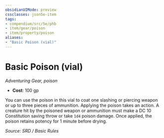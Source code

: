 ```yaml
---
obsidianUIMode: preview
cssclasses: json5e-item
tags:
- compendium/src/5e/phb
- item/gear/poison
- item/property/poison
aliases: 
- "Basic Poison (vial)"
---
```

# Basic Poison (vial)
*Adventuring Gear, poison*  

- **Cost**: 100 gp

You can use the poison in this vial to coat one slashing or piercing weapon or up to three pieces of ammunition. Applying the poison takes an action. A creature hit by the poisoned weapon or ammunition must make a DC 10 Constitution saving throw or take `1d4` poison damage. Once applied, the poison retains potency for 1 minute before drying.

*Source: SRD / Basic Rules*